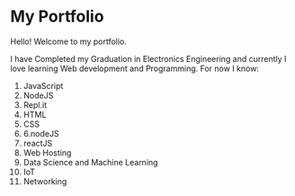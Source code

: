 # My Portfolio
Hello! Welcome to my portfolio.

 I have Completed my Graduation in Electronics Engineering and currently I love learning Web development and Programming.
 For now I know:
 1. JavaScript
 2. NodeJS
 3. Repl.it
 4. HTML
 5. CSS
 6. 6.nodeJS
 7. reactJS
 8. Web Hosting
 9. Data Science and Machine Learning
 10. IoT
 11. Networking
 
